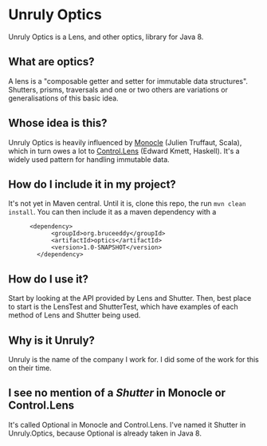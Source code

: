 Unruly Optics
======

Unruly Optics is a Lens, and other optics, library for Java 8.

What are optics?
---------------

A lens is a "composable getter and setter for immutable data structures".  Shutters, prisms, traversals and one or two
others are variations or generalisations of this basic idea.
 
Whose idea is this?
-------------------

Unruly Optics is heavily influenced by [Monocle](https://github.com/julien-truffaut/Monocle) (Julien Truffaut, Scala),
which in turn owes a lot to [Control.Lens](https://hackage.haskell.org/package/lens-4.15.4/docs/Control-Lens.html) (Edward Kmett, Haskell).  It's a 
widely used pattern for handling immutable data.

How do I include  it in my project?
----------------

It's not yet in Maven central.  Until it is, clone this repo, the run 
```mvn clean install```.  You can then include it as a maven dependency with a 
```$xslt
      <dependency>
            <groupId>org.bruceeddy</groupId>
            <artifactId>optics</artifactId>
            <version>1.0-SNAPSHOT</version>
        </dependency>
```

How do I use it?
----------------

Start by looking at the API provided by Lens and Shutter.  Then, 
best place to start is the LensTest and ShutterTest, which have examples
of each method of Lens and Shutter being used.

Why is it Unruly?
----------------

Unruly is the name of the company I work for.  I did some of the work for this on their time.

I see no mention of a *Shutter* in Monocle or Control.Lens
--------------------

It's called Optional in Monocle and Control.Lens.  I've named it Shutter
 in Unruly.Optics, because Optional is already taken in Java 8.
 
 



